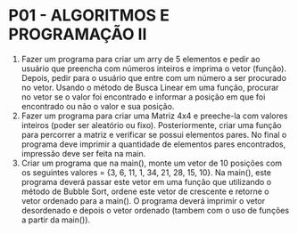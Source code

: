 # P01 - ALGORITMOS E PROGRAMAÇÃO II

1. Fazer um programa para criar um arry de 5 elementos e pedir ao usuário que preencha com números inteiros e imprima o vetor (função). Depois, pedir para o usuário que entre com um número a ser procurado no vetor. Usando o método de Busca Linear em uma função, procurar no vetor se o valor foi encontrado e informar a posição em que foi encontrado ou não o valor e sua posição.
2. Fazer um programa para criar uma Matriz 4x4 e preeche-la com valores inteiros (poder ser aleatório ou fixo). Posteriormente, criar uma função para percorrer a matriz e verificar se possui elementos pares. No final o programa deve imprimir a quantidade de elementos pares encontrados, impressão deve ser feita na main.
3. Criar um programa que na main(), monte um vetor de 10 posições com os seguintes valores = {3, 6, 11, 1, 34, 21, 28, 15, 10}. Na main(), este programa deverá passar este vetor em uma função que utilizando o método de Bubble Sort, ordene este vetor de crescente e retorne o vetor ordenado para a main(). O programa deverá imprimir o vetor desordenado e depois o vetor ordenado (tambem com o uso de funções a partir da main()). 